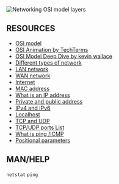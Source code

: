 <picture> <source media="(prefers-color-scheme: dark)" srcset="https://i.imgur.com/vwPd32o.jpg"> <source media="(prefers-color-scheme: light)" srcset="https://i.imgur.com/vwPd32o.jpg"> <img alt="Networking OSI model layers" src="https://i.imgur.com/vwPd32o.jpg"> </picture>

## RESOURCES

* [OSI model](https://en.m.wikipedia.org/wiki/OSI_model)
* [OSI Animation by TechTerms](https://youtu.be/vv4y_uOneC0?si=WTvKFaSAS2Ala-Q1)
* [OSI Model Deep Dive by kevin wallace](https://youtu.be/oVVlMqsLdro?si=bNPmzN0JpJIJW1bb)
* [Different types of network](https://www.lifewire.com/lans-wans-and-other-area-networks-817376)
* [LAN network](https://en.m.wikipedia.org/wiki/Local_area_network)
* [WAN network](https://en.m.wikipedia.org/wiki/Wide_area_network)
* [Internet](https://en.m.wikipedia.org/wiki/Internet)
* [MAC address](https://whatismyipaddress.com/mac-address)
* [What is an IP address](https://www.bleepingcomputer.com/tutorials/ip-addresses-explained/)
* [Private and public address](https://www.iplocation.net/public-vs-private-ip-address)
* [IPv4 and IPv6](https://www.webopedia.com/insights/ipv6-ipv4-difference/)
* [Localhost](https://en.m.wikipedia.org/wiki/Localhost)
* [TCP and UDP](https://www.howtogeek.com/190014/htg-explains-what-is-the-difference-between-tcp-and-udp/)
* [TCP/UDP ports List](https://en.wikipedia.org/wiki/List_of_TCP_and_UDP_port_numbers)
* [What is ping /ICMP](https://en.m.wikipedia.org/wiki/Ping_(networking_utility))
* [Positional parameters](https://www.adminschoice.com/bash-positional-parameters)

## MAN/HELP
`netstat`
`ping`
